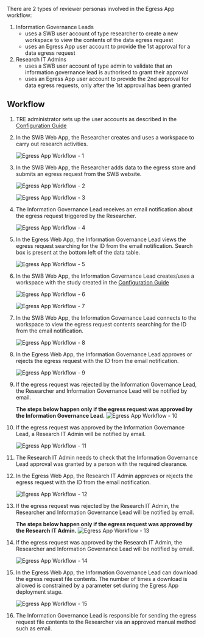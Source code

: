 There are 2 types of reviewer personas involved in the Egress App workflow:
1. Information Governance Leads
    - uses a SWB user account of type researcher to create a new workspace to view the contents of the data egress request
    - uses an Egress App user account to provide the 1st approval for a data egress request
1. Research IT Admins
    - uses a SWB user account of type admin to validate that an information governance lead is authorised to grant their approval
    - uses an Egress App user account to provide the 2nd approval for data egress requests, only after the 1st approval has been granted

## Workflow

1. TRE administrator sets up the user accounts as described in the [Configuration Guide](./ConfigurationGuide.md)

1. In the SWB Web App, the Researcher creates and uses a workspace to carry out research activities.

    ![Egress App Workflow - 1](../../../res/images/secure_egress_app/UserGuide-Workflow-1.png)

1. In the SWB Web App, the Researcher adds data to the egress store and submits an egress request from the SWB website.

    ![Egress App Workflow - 2](../../../res/images/secure_egress_app/UserGuide-Workflow-2.png)

    ![Egress App Workflow - 3](../../../res/images/secure_egress_app/UserGuide-Workflow-3.png)

1. The Information Governance Lead receives an email notification about the egress request triggered by the Researcher.

    ![Egress App Workflow - 4](../../../res/images/secure_egress_app/UserGuide-Workflow-4.png)

1. In the Egress Web App, the Information Governance Lead views the egress request searching for the ID from the email notification. Search box is present at the bottom left of the data table.

    ![Egress App Workflow - 5](../../../res/images/secure_egress_app/UserGuide-Workflow-5.png)

1. In the SWB Web App, the Information Governance Lead creates/uses a workspace with the study created in the [Configuration Guide](./ConfigurationGuide.md)

    ![Egress App Workflow - 6](../../../res/images/secure_egress_app/UserGuide-Workflow-6.png)

    ![Egress App Workflow - 7](../../../res/images/secure_egress_app/UserGuide-Workflow-7.png)

1. In the SWB Web App, the Information Governance Lead connects to the workspace to view the egress request contents searching for the ID from the email notification.

    ![Egress App Workflow - 8](../../../res/images/secure_egress_app/UserGuide-Workflow-8.png)

1. In the Egress Web App, the Information Governance Lead approves or rejects the egress request with the ID from the email notification.

    ![Egress App Workflow - 9](../../../res/images/secure_egress_app/UserGuide-Workflow-9.png)

1. If the egress request was rejected by the Information Governance Lead, the Researcher and Information Governance Lead will be notified by email.

    **The steps below happen only if the egress request was approved by the Information Governance Lead.**
    ![Egress App Workflow - 10](../../../res/images/secure_egress_app/UserGuide-Workflow-10.png)

1. If the egress request was approved by the Information Governance Lead, a Research IT Admin will be notified by email.

    ![Egress App Workflow - 11](../../../res/images/secure_egress_app/UserGuide-Workflow-11.png)

1. The Research IT Admin needs to check that the Information Governance Lead approval was granted by a person with the required clearance.

1. In the Egress Web App, the Research IT Admin approves or rejects the egress request with the ID from the email notification.

    ![Egress App Workflow - 12](../../../res/images/secure_egress_app/UserGuide-Workflow-12.png)

1. If the egress request was rejected by the Research IT Admin, the Researcher and Information Governance Lead will be notified by email.

    **The steps below happen only if the egress request was approved by the Research IT Admin.**
    ![Egress App Workflow - 13](../../../res/images/secure_egress_app/UserGuide-Workflow-13.png)

1. If the egress request was approved by the Research IT Admin, the Researcher and Information Governance Lead will be notified by email.

    ![Egress App Workflow - 14](../../../res/images/secure_egress_app/UserGuide-Workflow-14.png)

1. In the Egress Web App, the Information Governance Lead can download the egress request file contents. The number of times a download is allowed is constrained by a parameter set during the Egress App deployment stage.

    ![Egress App Workflow - 15](../../../res/images/secure_egress_app/UserGuide-Workflow-15.png)

1. The Information Governance Lead is responsible for sending the egress request file contents to the Researcher via an approved manual method such as email.
